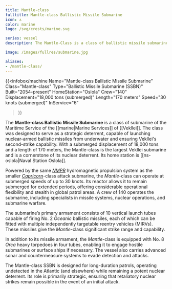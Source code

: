 ```yaml
---
title: Mantle-class
fulltitle: Mantle-class Ballistic Missile Submarine
icon: ⚓️
color: marine
logo: /svg/crests/marine.svg

series: vessel
description: The Mantle-Class is a class of ballistic missile submarine in service with the Vekllei Armed Forces.

image: /images/fullres/submarine.jpg

aliases:
- /mantle-class/
---
```

{{<infobox/machine
	Name="Mantle-class Ballistic Missile Submarine"
	Class="Mantle-class"
	Type="Ballistic Missile Submarine (SSBN)"
	Built="2054-present"
	HomeStation="Oslola"
	Crew="140"
	Displacement="18,000 tons (submerged)"
	Length="170 meters"
	Speed="30 knots (submerged)"
	InService="6"
>}}

The **Mantle-class Ballistic Missile Submarine** is a class of submarine of the Maritime Service of the [[marine|Marine Services]] of [[Vekllei]]. The class was designed to serve as a strategic deterrent, capable of launching nuclear-armed ballistic missiles from underwater and ensuring Vekllei's second-strike capability. With a submerged displacement of 18,000 tons and a length of 170 meters, the Mantle-class is the largest Vekllei submarine and is a cornerstone of its nuclear deterrent. Its home station is [[ns-oslola|Naval Station Oslola]].

Powered by the same [*NMPR*](/nmpr/) hydromagnetic propulsion system as the smaller [*Capricorn*](/capricorn-class/)-class attack submarine, the *Mantle*-class can operate at submerged speeds of up to 30 knots. Its reactor allows it to remain submerged for extended periods, offering considerable operational flexibility and stealth in global patrol areas. A crew of 140 operates the submarine, including specialists in missile systems, nuclear operations, and submarine warfare.

The submarine’s primary armament consists of 10 vertical launch tubes capable of firing No. 2 *Oceanic* ballistic missiles, each of which can be fitted with multiple independently targetable reentry vehicles (MIRVs). These missiles give the *Mantle*-class significant strike range and capability.

In addition to its missile armament, the *Mantle*-class is equipped with No. 8 *Orca* heavy torpedoes in four tubes, enabling it to engage hostile submarines or surface ships if necessary. The vessel also carries advanced sonar and countermeasure systems to evade detection and attacks.

The Mantle-class SSBN is designed for long-duration patrols, operating undetected in the Atlantic (and elsewhere) while remaining a potent nuclear deterrent. Its role is primarily strategic, ensuring that retaliatory nuclear strikes remain possible in the event of an initial attack.
